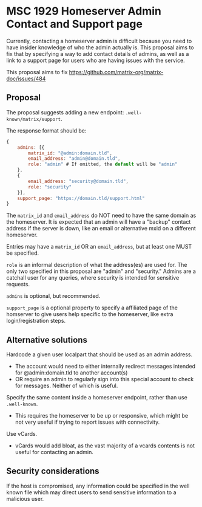 # MSC 1929 Homeserver Admin Contact and Support page

Currently, contacting a homeserver admin is difficult because you need to have insider knowledge
of who the admin actually is. This proposal aims to fix that by specifying a way to add contact details
of admins, as well as a link to a support page for users who are having issues with the service.

This proposal aims to fix https://github.com/matrix-org/matrix-doc/issues/484

## Proposal

The proposal suggests adding a new endpoint: `.well-known/matrix/support`.

The response format should be:

```javascript
{
    admins: [{
        matrix_id: "@admin:domain.tld",
        email_address: "admin@domain.tld",
        role: "admin" # If omitted, the default will be "admin"
    },
    {
        email_address: "security@domain.tld",
        role: "security"
    }],
    support_page: "https://domain.tld/support.html"
}
```

The `matrix_id` and `email_address` do NOT need to have the same domain as the homeserver. It is expected that
an admin will have a "backup" contact address if the server is down, like an email or alternative mxid on a different homeserver.

Entries may have a `matrix_id` OR an `email_address`, but at least one MUST be specified.

`role` is an informal description of what the address(es) are used for. The only two specified in this
proposal are "admin" and "security." Admins are a catchall user for any queries, where security is intended
for sensitive requests.

`admins` is optional, but recommended.

`support_page` is a optional property to specify a affiliated page of the homserver to give users help
specific to the homeserver, like extra login/registration steps.

## Alternative solutions

Hardcode a given user localpart that should be used as an admin address.
 - The account would need to either internally redirect messages intended for @admin:domain.tld to another account(s)
 - OR require an admin to regularly sign into this special account to check for messages. Neither of which is useful.

Specify the same content inside a homeserver endpoint, rather than use `.well-known`.
 - This requires the homeserver to be up or responsive, which might be not very useful if trying to report issues with
   connectivity.
   
Use vCards.
 - vCards would add bloat, as the vast majority of a vcards contents is not useful for contacting an admin.

## Security considerations

If the host is compromised, any information could be specified in the well known file which may direct users to send
sensitive information to a malicious user.

